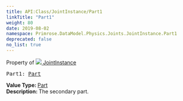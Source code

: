 ```yaml
---
title: API:Class/JointInstance/Part1
linkTitle: "Part1"
weight: 80
date: 2019-08-02
namespace: Primrose.DataModel.Physics.Joints.JointInstance.Part1
deprecated: false
no_list: true
---
```

Property of <a href="/docs/api-reference/Class/JointInstance"><img src="/icons/silk/default.png"/>&nbsp;JointInstance</a>
<pre class="method-declaration">
Part1: <a class="type" href="/docs/api-reference/Class/Part">Part</a></pre>
<b>Value Type: </b>
<a class="type" href="/docs/api-reference/Class/Part">Part</a>
<br/>
<b>Description: </b>
The secondary part.


